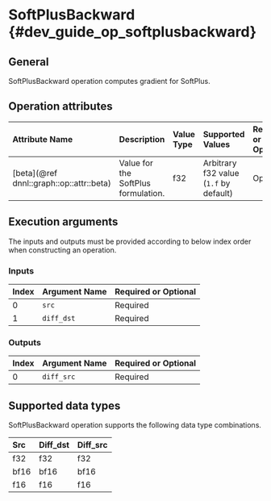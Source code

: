 SoftPlusBackward {#dev_guide_op_softplusbackward}
=================================================

## General

SoftPlusBackward operation computes gradient for SoftPlus.

## Operation attributes

| Attribute Name                           | Description                         | Value Type | Supported Values                       | Required or Optional |
|:-----------------------------------------|:------------------------------------|:-----------|:---------------------------------------|:---------------------|
| [beta](@ref dnnl::graph::op::attr::beta) | Value for the SoftPlus formulation. | f32        | Arbitrary f32 value (`1.f` by default) | Optional             |

## Execution arguments

The inputs and outputs must be provided according to below index order when
constructing an operation.

### Inputs

| Index | Argument Name | Required or Optional |
|:------|:--------------|:---------------------|
| 0     | `src`         | Required             |
| 1     | `diff_dst`    | Required             |

### Outputs

| Index | Argument Name | Required or Optional |
|:------|:--------------|:---------------------|
| 0     | `diff_src`    | Required             |

## Supported data types

SoftPlusBackward operation supports the following data type combinations.

| Src  | Diff_dst | Diff_src |
|:-----|:---------|:---------|
| f32  | f32      | f32      |
| bf16 | bf16     | bf16     |
| f16  | f16      | f16      |
